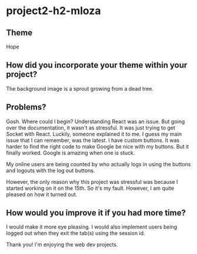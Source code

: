 # project2-h2-mloza

## Theme 
Hope

## How did you incorporate your theme within your project?
The background image is a sprout growing from a dead tree.

## Problems?
Gosh. Where could I begin? Understanding React was an issue. But going over
the documentation, it wasn't as stressful. It was just trying to get Socket
with React. Luckily, someone explained it to me. I guess my main issue that
I can remember, was the latest. I have custom buttons. It was harder to find
the right code to make Google be nice with my buttons. But it finally worked.
Google is amazing when one is stuck.

My online users are being counted by who actually logs in using the buttons
and logouts with the log out buttons.

However, the only reason why this project was stressful was because I started
working on it on the 15th. So it's my fault. However, I am quite pleased on
how it turned out.

## How would you improve it if you had more time?
I would make it more eye pleasing. I would also implement users being
logged out when they exit the tab(s) using the session id.

Thank you! I'm enjoying the web dev projects.